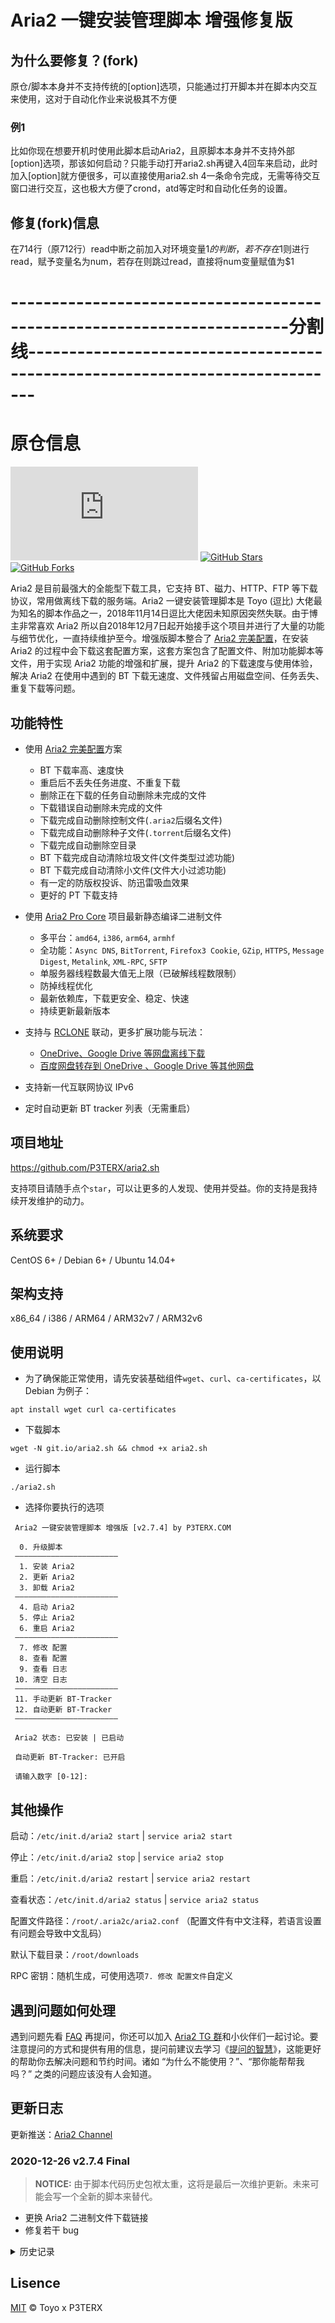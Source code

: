 # Aria2 一键安装管理脚本 增强修复版
## 为什么要修复？(fork)

原仓/脚本本身并不支持传统的[option]选项，只能通过打开脚本并在脚本内交互来使用，这对于自动化作业来说极其不方便

### 例1

比如你现在想要开机时使用此脚本启动Aria2，且原脚本本身并不支持外部[option]选项，那该如何启动？只能手动打开aria2.sh再键入4回车来启动，此时加入[option]就方便很多，可以直接使用aria2.sh 4一条命令完成，无需等待交互窗口进行交互，这也极大方便了crond，atd等定时和自动化任务的设置。


## 修复(fork)信息

在714行（原712行）read中断之前加入对环境变量$1的判断，若不存在$1则进行read，赋予变量名为num，若存在则跳过read，直接将num变量赋值为$1






  
# ------------------------------------------------------------------------分割线-----------------------------------------------------------------------------
# 原仓信息



[![LICENSE](https://img.shields.io/github/license/P3TERX/aria2.sh?style=flat-square)](https://github.com/P3TERX/aria2.sh/blob/master/LICENSE)
[![GitHub Stars](https://img.shields.io/github/stars/P3TERX/aria2.sh.svg?style=flat-square&label=Stars&logo=github)](https://github.com/P3TERX/aria2.sh/stargazers)
[![GitHub Forks](https://img.shields.io/github/forks/P3TERX/aria2.sh.svg?style=flat-square&label=Forks&logo=github)](https://github.com/P3TERX/aria2.sh/fork)

Aria2 是目前最强大的全能型下载工具，它支持 BT、磁力、HTTP、FTP 等下载协议，常用做离线下载的服务端。Aria2 一键安装管理脚本是 Toyo (逗比) 大佬最为知名的脚本作品之一，2018年11月14日逗比大佬因未知原因突然失联。由于博主非常喜欢 Aria2 所以自2018年12月7日起开始接手这个项目并进行了大量的功能与细节优化，一直持续维护至今。增强版脚本整合了 [Aria2 完美配置](https://github.com/P3TERX/aria2.conf)，在安装 Aria2 的过程中会下载这套配置方案，这套方案包含了配置文件、附加功能脚本等文件，用于实现 Aria2 功能的增强和扩展，提升 Aria2 的下载速度与使用体验，解决 Aria2 在使用中遇到的 BT 下载无速度、文件残留占用磁盘空间、任务丢失、重复下载等问题。

## 功能特性

- 使用 [Aria2 完美配置](https://github.com/P3TERX/aria2.conf)方案
    * BT 下载率高、速度快
    * 重启后不丢失任务进度、不重复下载
    * 删除正在下载的任务自动删除未完成的文件
    * 下载错误自动删除未完成的文件
    * 下载完成自动删除控制文件(`.aria2`后缀名文件)
    * 下载完成自动删除种子文件(`.torrent`后缀名文件)
    * 下载完成自动删除空目录
    * BT 下载完成自动清除垃圾文件(文件类型过滤功能)
    * BT 下载完成自动清除小文件(文件大小过滤功能)
    * 有一定的防版权投诉、防迅雷吸血效果
    * 更好的 PT 下载支持

- 使用 [Aria2 Pro Core](https://github.com/P3TERX/Aria2-Pro-Core) 项目最新静态编译二进制文件
    - 多平台：`amd64`, `i386`, `arm64`, `armhf`
    - 全功能：`Async DNS`, `BitTorrent`, `Firefox3 Cookie`, `GZip`, `HTTPS`, `Message Digest`, `Metalink`, `XML-RPC`, `SFTP`
    - 单服务器线程数最大值无上限（已破解线程数限制）
    - 防掉线程优化
    - 最新依赖库，下载更安全、稳定、快速
    - 持续更新最新版本

- 支持与 [RCLONE](https://rclone.org/) 联动，更多扩展功能与玩法：
    - [OneDrive、Google Drive 等网盘离线下载](https://p3terx.com/archives/offline-download-of-onedrive-gdrive.html)
    - [百度网盘转存到 OneDrive 、Google Drive 等其他网盘](https://p3terx.com/archives/baidunetdisk-transfer-to-onedrive-and-google-drive.html)

- 支持新一代互联网协议 IPv6
- 定时自动更新 BT tracker 列表（无需重启）

## 项目地址

https://github.com/P3TERX/aria2.sh

支持项目请随手点个`star`，可以让更多的人发现、使用并受益。你的支持是我持续开发维护的动力。

## 系统要求

CentOS 6+ / Debian 6+ / Ubuntu 14.04+

## 架构支持

x86_64 / i386 / ARM64 / ARM32v7 / ARM32v6

## 使用说明

* 为了确保能正常使用，请先安装基础组件`wget`、`curl`、`ca-certificates`，以 Debian 为例子：
```
apt install wget curl ca-certificates
```

* 下载脚本
```
wget -N git.io/aria2.sh && chmod +x aria2.sh
```

* 运行脚本
```
./aria2.sh
```

* 选择你要执行的选项
```
 Aria2 一键安装管理脚本 增强版 [v2.7.4] by P3TERX.COM
 
  0. 升级脚本
 ———————————————————————
  1. 安装 Aria2
  2. 更新 Aria2
  3. 卸载 Aria2
 ———————————————————————
  4. 启动 Aria2
  5. 停止 Aria2
  6. 重启 Aria2
 ———————————————————————
  7. 修改 配置
  8. 查看 配置
  9. 查看 日志
 10. 清空 日志
 ———————————————————————
 11. 手动更新 BT-Tracker
 12. 自动更新 BT-Tracker
 ———————————————————————

 Aria2 状态: 已安装 | 已启动

 自动更新 BT-Tracker: 已开启

 请输入数字 [0-12]:
```

## 其他操作

启动：`/etc/init.d/aria2 start` | `service aria2 start`

停止：`/etc/init.d/aria2 stop` | `service aria2 stop`

重启：`/etc/init.d/aria2 restart` | `service aria2 restart`

查看状态：`/etc/init.d/aria2 status` | `service aria2 status`

配置文件路径：`/root/.aria2c/aria2.conf` （配置文件有中文注释，若语言设置有问题会导致中文乱码）

默认下载目录：`/root/downloads`

RPC 密钥：随机生成，可使用选项`7. 修改 配置文件`自定义

## 遇到问题如何处理

遇到问题先看 [FAQ](https://p3terx.com/archives/aria2_perfect_config-faq.html) 再提问，你还可以加入 [Aria2 TG 群](https://t.me/Aria2c)和小伙伴们一起讨论。要注意提问的方式和提供有用的信息，提问前建议去学习《[提问的智慧](https://github.com/ryanhanwu/How-To-Ask-Questions-The-Smart-Way/blob/master/README-zh_CN.md)》，这能更好的帮助你去解决问题和节约时间。诸如 “为什么不能使用？”、“那你能帮帮我吗？” 之类的问题应该没有人会知道。

## 更新日志

更新推送：[Aria2 Channel](https://t.me/Aria2_Channel)

### 2020-12-26 v2.7.4 Final

> **NOTICE:** 由于脚本代码历史包袱太重，这将是最后一次维护更新。未来可能会写一个全新的脚本来替代。

- 更换 Aria2 二进制文件下载链接
- 修复若干 bug

<details>
<summary>历史记录</summary>

### 2020-08-15 v2.7.0

- 新增 AriaNg 链接功能

### 2020-08-09 v2.6.2

- 修改 资源下载链接
- 优化 IP检测接口

### 2020-07-12 v2.6.0

- 适配新版 [Aria2 完美配置](https://github.com/P3TERX/aria2.conf)
- 移除 Aria2 版本选择功能

### 2020-06-27 v2.5.3

- 同步 Aria2 完美配置文件名改动
- 安装过程优化
- 修复 bug

### 2020-05-21 v2.5.0

- 解决 CLI 下`aria2c`无法直接下载的问题
- 修改配置目录为`/root/.aria2c`
- 修改下载目录为`/root/downloads`

### 2020-05-20 v2.4.5

- 新增自动更新 BT Tracker 状态显示
- 改进脚本升级策略
- 优化文案细节
- 修复部分历史遗留 bug

### 2020-05-17 v2.3.0

- 优化 中国大陆“局域网”环境下的安装体验

### 2020-05-09 v2.2.5

- 新增 IPv6 地址检测功能
- 优化防火墙设置，自动开放必要的端口。
- 修复部分历史遗留 bug

### 2020-04-14 v2.2.1

- 优化 BT Tracker 列表更新策略，以无重启方式进行（**自动更新 BT Tracker** 功能需重新进行设置）
- 优化代码细节，修复部分历史遗留 bug

### 2020-02-18 v2.2.0

- 更换静态编译二进制文件下载来源（[P3TERX/aria2-builder](https://github.com/P3TERX/aria2-builder)）
- 适配 ARM64、ARM32v7、ARM32v6 架构。
- 优化文案细节。

### 2020-02-17 v2.1.0

- 适配新版 [Aria2 完美配置](https://github.com/P3TERX/aria2.conf)
- 分离 trackers 更新功能
- 优化功能，完善细节，修复若干 bug

### 2019-11-23 v2.0.8

- 修改 Trackers 来源([XIU2/TrackersListCollection](https://github.com/XIU2/TrackersListCollection))

### 2019-10-12 v2.0.7

- 修复 Aria2 版本更新时因未获取 CPU 架构导致版本下载错误且无法启动的 bug

### 2019-09-30 v2.0.6

- 获取 DHT（IPv6）文件

### 2019-06-08 v2.0.5

- 增加 清空日志 功能
- 调整 部分文案

### 2018-12-25 v2.0.4

- 优化调整

### 2018-12-24 v2.0.3

- 增加 重置/更新 Aria2 完美配置 选项
- 优化 修改配置文件下载路径时同步修改附加功能脚本中的下载路径

### 2018-12-8 v2.0.2

- 修复 附加功能脚本没有执行权限的 bug

### 2018-12-7 v2.0.1

- 修复 设置下载文件夹提示不存在的 bug
- 解锁 更新 BT-Tracker服务器 选项

### 2018-12-7 v2.0.0α

- 整合 [Aria2 完美配置](https://github.com/P3TERX/aria2_perfect_config)

### 2018-10-18 v1.1.10

- 取自[一个逗比写的逗比脚本](https://github.com/P3TERX/doubi_backup)
- 感谢 Toyo 大佬

</details>

## Lisence
[MIT](https://github.com/P3TERX/aria2.sh/blob/master/LICENSE) © Toyo x P3TERX

